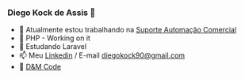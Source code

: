 ### Diego Kock de Assis 👋

- 🔭 Atualmente estou trabalhando na <a href="https://objetivasolucoes.com.br/">Suporte Automação Comercial</a>
- 🐘 PHP - Working on it
- 🍊 Estudando Laravel
- 📫 Meu <a href="https://www.linkedin.com/in/diego-kock-de-assis/">Linkedin</a> / E-mail diegokock90@gmail.com
- 🏢 <a href="https://demcode.com.br/">D&M Code</a>
